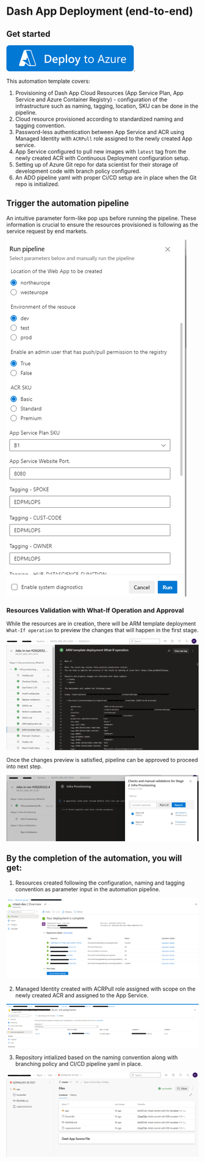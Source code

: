 # Dash App Deployment (end-to-end)

## Get started
[![Deploy To Azure](https://raw.githubusercontent.com/Azure/azure-quickstart-templates/master/1-CONTRIBUTION-GUIDE/images/deploytoazure.svg?sanitize=true)](https://dev.azure.com/batdigital/OneDRA/_build?definitionId=6651).

This automation template covers:
1. Provisioning of Dash App Cloud Resources (App Service Plan, App Service and Azure Container Registry) - configuration of the infrastructure such as naming, tagging, location, SKU can be done in the pipeline.
2. Cloud resource provisioned according to standardized naming and tagging convention.
3. Password-less authentication between App Service and ACR using Managed Identity with `ACRPull` role assigned to the newly created App service.
4. App Service configured to pull new images with `latest` tag from the newly created ACR with Continuous Deployment configuration setup.
5. Setting up of Azure Git repo for data scientist for their storage of development code with branch policy configured.
6. An ADO pipeline yaml with proper Ci/CD setup are in place when the Git repo is initialized.

## Trigger the automation pipeline
An intuitive parameter form-like pop ups before running the pipeline. These information is crucial to ensure the resources provisioned is following as the service request by end markets.

![automation-pipeline.png](https://github.com/PrezSeah/galleryres/raw/main/resource-template-automation/dse-customized-templates/dash-acr-webapp/images/automation-pipeline.png)

### Resources Validation with What-If Operation and Approval
While the resources are in creation, there will be ARM template deployment `What-If operation` to preview the changes that will happen in the first stage.

![what-if.png](https://github.com/PrezSeah/galleryres/raw/main/resource-template-automation/dse-customized-templates/dash-acr-webapp/images/what-if.png)

Once the changes preview is satisfied, pipeline can be approved to proceed into next step.

![pipeline-approval.png](https://github.com/PrezSeah/galleryres/raw/main/resource-template-automation/dse-customized-templates/dash-acr-webapp/images/pipeline-approval.png)

## By the completion of the automation, you will get:
1. Resources created following the configuration, naming and tagging convention as parameter input in the automation pipeline.

![resource-group-deployment.png](https://github.com/PrezSeah/galleryres/raw/main/resource-template-automation/dse-customized-templates/dash-acr-webapp/images/resource-group-deployment.png)

2. Managed Identity created with ACRPull role assigned with scope on the newly created ACR and assigned to the App Service.

![managed-identity.png](https://github.com/PrezSeah/galleryres/raw/main/resource-template-automation/dse-customized-templates/dash-acr-webapp/images/managed-identity.png)

3. Repository intialized based on the naming convention along with branching policy and CI/CD pipeline yaml in place.

![repo-intialization.png](https://github.com/PrezSeah/galleryres/raw/main/resource-template-automation/dse-customized-templates/dash-acr-webapp/images/repo-intialization.png)
